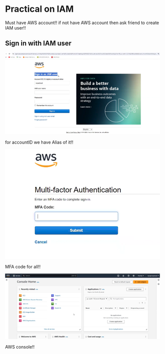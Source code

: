 # Practical on IAM

Must have AWS account!! if not have AWS account then ask friend to create IAM user!!

## Sign in with IAM user
![alt text](image.png)

for accountID we have Alias of it!!

![alt text](image-1.png)

MFA code for all!!

![alt text](image-2.png)

AWS console!!